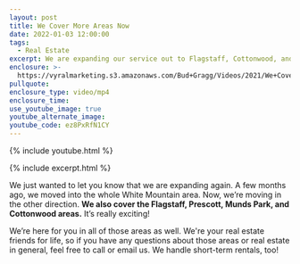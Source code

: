 ```yaml
---
layout: post
title: We Cover More Areas Now
date: 2022-01-03 12:00:00
tags:
  - Real Estate
excerpt: We are expanding our service out to Flagstaff, Cottonwood, and more.
enclosure: >-
  https://vyralmarketing.s3.amazonaws.com/Bud+Gragg/Videos/2021/We+Cover+More+Areas+Now.mp4
pullquote:
enclosure_type: video/mp4
enclosure_time:
use_youtube_image: true
youtube_alternate_image:
youtube_code: ez8PxRfN1CY
---
```

{% include youtube.html %}

{% include excerpt.html %}

We just wanted to let you know that we are expanding again. A few months ago, we moved into the whole White Mountain area. Now, we’re moving in the other direction. **We also cover the Flagstaff, Prescott, Munds Park, and Cottonwood areas.** It’s really exciting\!

We’re here for you in all of those areas as well. We're your real estate friends for life, so if you have any questions about those areas or real estate in general, feel free to call or email us. We handle short-term rentals, too\!
